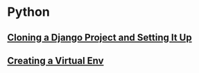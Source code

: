 # Python

## [Cloning a Django Project and Setting It Up](py/django-clone)
## [Creating a Virtual Env](py/venv)
